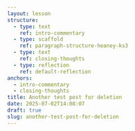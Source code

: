 ```yaml
---
layout: lesson
structure:
  - type: text
    ref: intro-commentary
  - type: scaffold
    ref: paragraph-structure-heaney-ks3
  - type: text
    ref: closing-thoughts
  - type: reflection
    ref: default-reflection
anchors:
  - intro-commentary
  - closing-thoughts
title: Another test post for deletion
date: 2025-07-02T14:08:07
draft: true
slug: another-test-post-for-deletion
---
```


<!-- intro-commentary -->

<!-- paragraph-structure-heaney-ks3 -->

<!-- closing-thoughts -->

<!-- default-reflection -->

